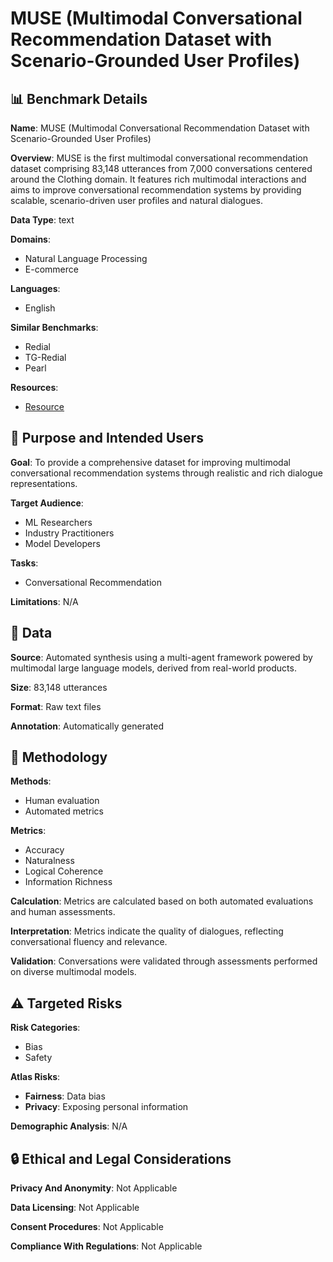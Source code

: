 # MUSE (Multimodal Conversational Recommendation Dataset with Scenario-Grounded User Profiles)

## 📊 Benchmark Details

**Name**: MUSE (Multimodal Conversational Recommendation Dataset with Scenario-Grounded User Profiles)

**Overview**: MUSE is the first multimodal conversational recommendation dataset comprising 83,148 utterances from 7,000 conversations centered around the Clothing domain. It features rich multimodal interactions and aims to improve conversational recommendation systems by providing scalable, scenario-driven user profiles and natural dialogues.

**Data Type**: text

**Domains**:
- Natural Language Processing
- E-commerce

**Languages**:
- English

**Similar Benchmarks**:
- Redial
- TG-Redial
- Pearl

**Resources**:
- [Resource](https://anonymous.4open.science/r/Muse-0086)

## 🎯 Purpose and Intended Users

**Goal**: To provide a comprehensive dataset for improving multimodal conversational recommendation systems through realistic and rich dialogue representations.

**Target Audience**:
- ML Researchers
- Industry Practitioners
- Model Developers

**Tasks**:
- Conversational Recommendation

**Limitations**: N/A

## 💾 Data

**Source**: Automated synthesis using a multi-agent framework powered by multimodal large language models, derived from real-world products.

**Size**: 83,148 utterances

**Format**: Raw text files

**Annotation**: Automatically generated

## 🔬 Methodology

**Methods**:
- Human evaluation
- Automated metrics

**Metrics**:
- Accuracy
- Naturalness
- Logical Coherence
- Information Richness

**Calculation**: Metrics are calculated based on both automated evaluations and human assessments.

**Interpretation**: Metrics indicate the quality of dialogues, reflecting conversational fluency and relevance.

**Validation**: Conversations were validated through assessments performed on diverse multimodal models.

## ⚠️ Targeted Risks

**Risk Categories**:
- Bias
- Safety

**Atlas Risks**:
- **Fairness**: Data bias
- **Privacy**: Exposing personal information

**Demographic Analysis**: N/A

## 🔒 Ethical and Legal Considerations

**Privacy And Anonymity**: Not Applicable

**Data Licensing**: Not Applicable

**Consent Procedures**: Not Applicable

**Compliance With Regulations**: Not Applicable
